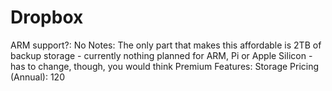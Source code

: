# Dropbox

ARM support?: No
Notes: The only part that makes this affordable is 2TB of backup storage - currently nothing planned for ARM, Pi or Apple Silicon - has to change, though, you would think
Premium Features: Storage
Pricing (Annual): 120